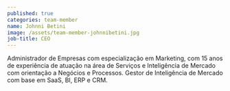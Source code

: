 ```yaml
---
published: true
categories: team-member
name: Johnni Betini
image: /assets/team-member-johnnibetini.jpg
job-title: CEO
---
```


Administrador de Empresas com especializa&#231;&#227;o em Marketing, com 15 anos de experi&#234;ncia de atua&#231;&#227;o na &#225;rea de Servi&#231;os e Intelig&#234;ncia de Mercado com orienta&#231;&#227;o a Neg&#243;cios e Processos. Gestor de Intelig&#234;ncia de Mercado com base em SaaS, BI, ERP e CRM.